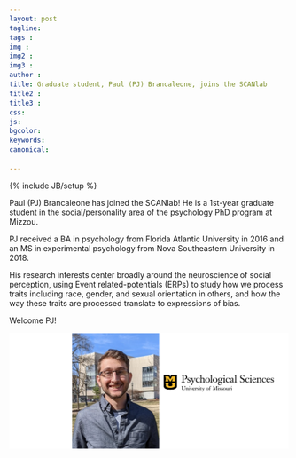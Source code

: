 ```yaml
---
layout: post
tagline: 
tags : 
img : 
img2 : 
img3 : 
author : 
title: Graduate student, Paul (PJ) Brancaleone, joins the SCANlab
title2 : 
title3 : 
css: 
js: 
bgcolor: 
keywords: 
canonical:

---
```

{% include JB/setup %}


Paul (PJ) Brancaleone has joined the SCANlab! He is a 1st-year graduate student in the social/personality area of the psychology PhD program at Mizzou. <!--readmore-->

PJ received a BA in psychology from Florida Atlantic University in 2016 and an MS in experimental psychology from Nova Southeastern University in 2018. 

His research interests center broadly around the neuroscience of social perception, using Event related-potentials (ERPs) to study how we process traits including race, gender, and sexual orientation in others, and how the way these traits are processed translate to expressions of bias. 

Welcome PJ!

![PJB](/assets/images/news/PJB.png)

